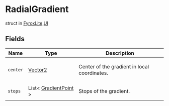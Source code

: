 # RadialGradient
struct in [FyroxLite](../../scripting_api.md).[UI](../UI.md)

## Fields
| Name | Type | Description |
|---|---|---|
| `center` | [Vector2](../Math/Vector2.md) | <p>Center of the gradient in local coordinates.</p> |
| `stops` | List< [GradientPoint](../UI/GradientPoint.md) > | <p>Stops of the gradient.</p> |

